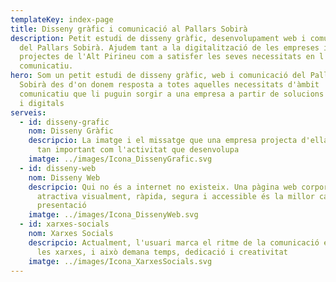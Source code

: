 ```yaml
---
templateKey: index-page
title: Disseny gràfic i comunicació al Pallars Sobirà
description: Petit estudi de disseny gràfic, desenvolupament web i comunicació
  del Pallars Sobirà. Ajudem tant a la digitalització de les empreses i
  projectes de l'Alt Pirineu com a satisfer les seves necessitats en l'àmbit
  comunicatiu.
hero: Som un petit estudi de disseny gràfic, web i comunicació del Pallars
  Sobirà des d'on donem resposta a totes aquelles necessitats d'àmbit
  comunicatiu que li puguin sorgir a una empresa a partir de solucions gràfiques
  i digitals
serveis:
  - id: disseny-grafic
    nom: Disseny Gràfic
    descripcio: La imatge i el missatge que una empresa projecta d'ella mateixa és
      tan important com l'activitat que desenvolupa
    imatge: ../images/Icona_DissenyGrafic.svg
  - id: disseny-web
    nom: Disseny Web
    descripcio: Qui no és a internet no existeix. Una pàgina web corporativa
      atractiva visualment, ràpida, segura i accessible és la millor carta de
      presentació
    imatge: ../images/Icona_DissenyWeb.svg
  - id: xarxes-socials
    nom: Xarxes Socials
    descripcio: Actualment, l'usuari marca el ritme de la comunicació empresarial a
      les xarxes, i això demana temps, dedicació i creativitat
    imatge: ../images/Icona_XarxesSocials.svg
---
```

